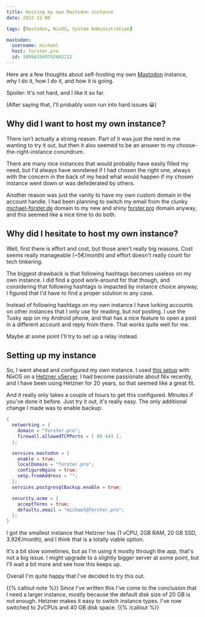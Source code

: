 ```yaml
---
title: Hosting my own Mastodon instance
date: 2022-12-06

tags: [Mastodon, NixOS, System Administration]

mastodon:
  username: michael
  host: forster.pro
  id: 109563569792682212
---
```


Here are a few thoughts about self-hosting my own
[Mastodon](https://joinmastodon.org/) instance, why I do it, how I do it, and
how it is going.

Spoiler: It's not hard, and I like it so far.

(After saying that, I'll probably soon run into hard issues 😀)

## Why did I want to host my own instance?

There isn't actually a strong reason. Part of it was just the nerd in me wanting
to try it out, but then it also seemed to be an answer to my
choose-the-right-instance conundrum.

There are many nice instances that would probably have easily filled my need,
but I'd always have wondered if I had chosen the right one, always with the
concern in the back of my head what would happen if my chosen instance went down
or was defederated by others.

Another reason was just the vanity to have my own custom domain in the account
handle. I had been planning to switch my email from the clunky
[michael-forster.de](http://michael-forster.de) domain to my new and shiny
[forster.pro](http://forster.pro) domain anyway, and this seemed like a nice time
to do both.

## Why did I hesitate to host my own instance?

Well, first there is effort and cost, but those aren't really big reasons. Cost
seems really manageable (~5€/month) and effort doesn't really count for tech
tinkering.

The biggest drawback is that following hashtags becomes useless on my own
instance. I did find a good work-around for that though, and considering that
following hashtags is impacted by instance choice anyway, I figured that I'd
have to find a proper solution in any case.

Instead of following hashtags on my own instance I have lurking accounts on
other instances that I only use for reading, but not posting. I use the Tusky
app on my Android phone, and that has a nice feature to open a post in a
different account and reply from there. That works quite well for me.

Maybe at some point I'll try to set up a relay instead.

## Setting up my instance

So, I went ahead and configured my own instance. I used [this
setup](https://page.romeov.me/posts/setting-up-mastodon-with-nixos/) with NixOS
on a [Hetzner vServer](https://www.hetzner.com/cloud). I had become passionate
about Nix recently, and I have been using Hetzner for 20 years, so that seemed
like a great fit.

And it really only takes a couple of hours to get this configured. Minutes if
you've done it before. Just try it out, it's really easy. The only additional
change I made was to enable backup:

```nix
{
  networking = {
    domain = "forster.pro";
    firewall.allowedTCPPorts = [ 80 443 ];
  };

  services.mastodon = {
    enable = true;
    localDomain = "forster.pro";
    configureNginx = true;
    smtp.fromAddress = "";
  };
  services.postgresqlBackup.enable = true;

  security.acme = {
    acceptTerms = true;
    defaults.email = "michael@forster.pro";
  };
}
```

I got the smallest instance that Hetzner has (1 vCPU, 2GB RAM, 20 GB SSD,
3.92€/month), and I think that is a totally viable option.

It's a bit slow sometimes, but as I'm using it mostly through the app, that's
not a big issue. I might upgrade to a slightly bigger server at some point, but
I'll wait a bit more and see how this keeps up.

Overall I'm quite happy that I've decided to try this out.

{{% callout note %}}
  Since I've written this I've come to the conclusion that I need
  a larger instance, mostly because the default disk size of 20 GB is not
  enough. Hetzner makes it easy to switch instance types. I've now switched to
  2vCPUs and 40 GB disk space.
{{% /callout %}}

